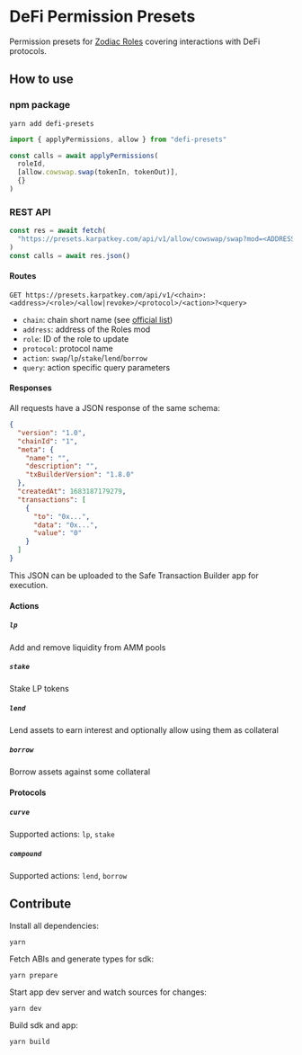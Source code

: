 # DeFi Permission Presets

Permission presets for [Zodiac Roles](https://github.com/gnosis/zodiac-modifier-roles) covering interactions with DeFi protocols.

## How to use

### npm package

```
yarn add defi-presets
```

```typescript
import { applyPermissions, allow } from "defi-presets"

const calls = await applyPermissions(
  roleId,
  [allow.cowswap.swap(tokenIn, tokenOut)],
  {}
)
```

### REST API

```typescript
const res = await fetch(
  "https://presets.karpatkey.com/api/v1/allow/cowswap/swap?mod=<ADDRESS>"
)
const calls = await res.json()
```

#### Routes

```
GET https://presets.karpatkey.com/api/v1/<chain>:<address>/<role>/<allow|revoke>/<protocol>/<action>?<query>
```

- `chain`: chain short name (see [official list](https://github.com/ethereum-lists/chains))
- `address`: address of the Roles mod
- `role`: ID of the role to update
- `protocol`: protocol name
- `action`: `swap`/`lp`/`stake`/`lend`/`borrow`
- `query`: action specific query parameters

#### Responses

All requests have a JSON response of the same schema:

```json
{
  "version": "1.0",
  "chainId": "1",
  "meta": {
    "name": "",
    "description": "",
    "txBuilderVersion": "1.8.0"
  },
  "createdAt": 1683187179279,
  "transactions": [
    {
      "to": "0x...",
      "data": "0x...",
      "value": "0"
    }
  ]
}
```

This JSON can be uploaded to the Safe Transaction Builder app for execution.

#### Actions

##### `lp`

Add and remove liquidity from AMM pools

##### `stake`

Stake LP tokens

##### `lend`

Lend assets to earn interest and optionally allow using them as collateral

##### `borrow`

Borrow assets against some collateral

#### Protocols

##### `curve`

Supported actions: `lp`, `stake`

##### `compound`

Supported actions: `lend`, `borrow`

## Contribute

Install all dependencies:

```
yarn
```

Fetch ABIs and generate types for sdk:

```
yarn prepare
```

Start app dev server and watch sources for changes:

```
yarn dev
```

Build sdk and app:

```
yarn build
```
